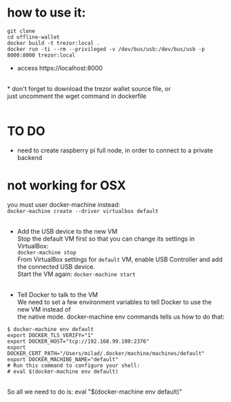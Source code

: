 # how to use it: 
` git clone ` <br>
` cd offline-wallet ` <br>
` docker build -t trezor:local . ` <br>
` docker run -ti --rm --privileged -v /dev/bus/usb:/dev/bus/usb -p 8000:8000 trezor:local ` <br>
* access https://localhost:8000

 <br>
 * don't forget to download the trezor wallet source file, or <br>
    just uncomment the wget command in dockerfile
 <br><br>

# TO DO
* need to create raspberry pi full node, in order to connect to a private backend

# not working for OSX
you must user docker-machine instead: <br>
` docker-machine create --driver virtualbox default ` <br>
<br>

* Add the USB device to the new VM <br>
Stop the default VM first so that you can change its settings in VirtualBox: <br> `docker-machine stop` <br>
From VirtualBox settings for `default` VM, enable USB Controller and add the connected USB device.<br>
Start the VM again: `docker-machine start` <br><br>

* Tell Docker to talk to the VM <br>
We need to set a few environment variables to tell Docker to use the new VM instead of <br> the native mode. docker-machine env commands tells us how to do that:<br>

`$ docker-machine env default` <br>
`export DOCKER_TLS_VERIFY="1"` <br>
`export DOCKER_HOST="tcp://192.168.99.100:2376"` <br>
`export DOCKER_CERT_PATH="/Users/milad/.docker/machine/machines/default"` <br>
`export DOCKER_MACHINE_NAME="default"` <br>
`# Run this command to configure your shell:` <br>
`# eval $(docker-machine env default)` <br><br>

So all we need to do is: eval "$(docker-machine env default)"



